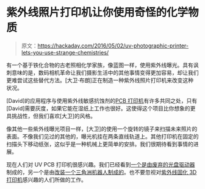 # 紫外线照片打印机让你使用奇怪的化学物质

> 原文：<https://hackaday.com/2016/05/02/uv-photographic-printer-lets-you-use-strange-chemistries/>

有一个基于铁化合物的古老照相化学家族，像蓝图一样，使用紫外线曝光。具有讽刺意味的是，数码相机革命让我们摄影生活中的其他事情变得更加容易，却让我们更难尝试这些替代方法。[大卫·布朗]正在制造一种紫外线照片打印机来改变这种状况。

[David]的应用程序与使用紫外线敏感抗蚀剂的[PCB 打印机](http://hackaday.com/2012/08/09/exposing-pcbs-with-a-home-made-laser-printer/)有许多共同之处，只有[David]需要灰度，如果它能在湿纸上工作也很好。这使得这个项目比你想象的更具挑战性，但我们喜欢[大卫]的风格。

像其他一些紫外线曝光项目一样，[大卫]的使用一个旋转的镜子来扫描未来照片的表面。不像我们见过的其他的，曝光机挂在两条直线轨道上。其他打印机在固定的扫描头下移动纸张，这似乎是一种机械上更简单的安排。我们很期待看到事情的进展。

现在人们对 UV PCB 打印机很感兴趣。我们已经看到[一个是由废弃的光盘驱动器](https://hackaday.com/2016/03/14/laser-pcb-exposer-built-from-cd-rom-drives/)制成的，另一个是由[改装一个三角洲机器人制成的](https://hackaday.com/2016/04/06/take-the-long-road-to-a-precise-laser-pcb-exposer/)。也不要忽视对[紫外线固化 3D 打印机](http://hackaday.com/2014/05/28/openexposer-the-diy-sla-printer/)感兴趣的人们所做的工作。